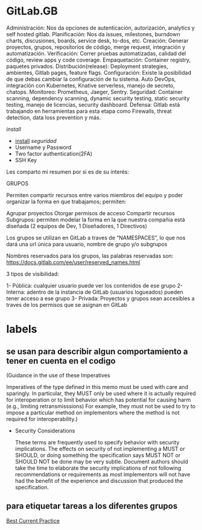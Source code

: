 # GitLab.__GB__

Administración: Nos da opciones de autenticación, autorización, analytics y self hosted gitlab.
Planificación: Nos da issues, milestones, burndown charts, discusiones, boards, service desk, to-dos, etc.
Creación: Generar proyectos, grupos, repositorios de código, merge request, integración y automatización.
Verificación: Correr pruebas automatizadas, calidad del código, review apps y code coverage.
Empaquetación: Container registry, paquetes privados.
Distribución(release): Deployment strategies, ambientes, Gitlab pages, feature flags.
Configuración: Existe la posibilidad de que debas cambiar la configuración de tu sistema. Auto DevOps, integración con Kubernetes, Knative serverless, manejo de secreto, chatops.
Monitoreo: Prometheus, Jaeger, Sentry.
Seguridad: Container scanning, dependency scanning, dynamic security testing, static security testing, manejo de licencias, security dashboard.
Defensa: Gitlab está trabajando en herramientas para esta etapa como Firewalls, threat detection, data loss prevention y más.

*install*
- <a href="https://about.gitlab.com/install/">install</a>
*seguridad*
- Username y Password
- Two factor authentication(2FA)
- SSH Key


Les comparto mi resumen por si es de su interés:

GRUPOS

Permiten compartir recursos entre varios miembros del equipo y poder organizar la forma en que trabajamos; permiten:

Agrupar proyectos
Otorgar permisos de acceso
Compartir recursos
Subgrupos: permiten modelar la forma en la que nuestra compañia está diseñada (2 equipos de Dev, 1 Diseñadores, 1 Directivos)

Los grupos se utilizan en GitLab a traves de “NAMESPACES”, lo que nos dará una url única para usuario, nombre de grupo y/o subgrupos

Nombres reservados para los grupos, las palabras reservadas son: https://docs.gitlab.com/ee/user/reserved_names.html

3 tipos de visibilidad:

1- Pública: cualquier usuario puede ver los contenidos de ese grupo
2- Interna: adentro de la instancia de GitLab (usuarios logueados) pueden tener acceso a ese grupo
3- Privada: Proyectos y grupos sean accesibles a traves de los permisos que se asignan en GitLab


#  labels
## se usan para describir algun comportamiento a tener en cuenta en el codigo
(Guidance in the use of these Imperatives

   Imperatives of the type defined in this memo must be used with care
   and sparingly.  In particular, they MUST only be used where it is
   actually required for interoperation or to limit behavior which has
   potential for causing harm (e.g., limiting retransmisssions)  For
   example, they must not be used to try to impose a particular method
   on implementors where the method is not required for
   interoperability.)
- Security Considerations

   These terms are frequently used to specify behavior with security
   implications.  The effects on security of not implementing a MUST or
   SHOULD, or doing something the specification says MUST NOT or SHOULD
   NOT be done may be very subtle. Document authors should take the time
   to elaborate the security implications of not following
   recommendations or requirements as most implementors will not have
   had the benefit of the experience and discussion that produced the
   specification.
## para etiquetar tareas a los diferentes grupos
<a href="https://www.ietf.org/rfc/rfc2119.txt">Best Current Practice</a>
